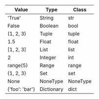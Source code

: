 | Value          | Type       | Class    |
|----------------|------------|----------|
| 'True'         | String     | str      |
| False          | Boolean    | bool     |
| (1, 2, 3)      | Tuple      | tuple    |
| 1.5            | Float      | float    |
| [1, 2, 3]      | List       | list     |
| 2              | Integer    | int      |
| range(5)       | Range      | range    |
| {1, 2, 3}      | Set        | set      |
| None           | NoneType   | NoneType |
| {'foo': 'bar'} | Dictionary | dict     |